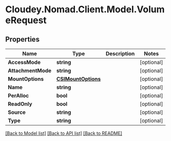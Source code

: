 # Cloudey.Nomad.Client.Model.VolumeRequest

## Properties

Name | Type | Description | Notes
------------ | ------------- | ------------- | -------------
**AccessMode** | **string** |  | [optional] 
**AttachmentMode** | **string** |  | [optional] 
**MountOptions** | [**CSIMountOptions**](CSIMountOptions.md) |  | [optional] 
**Name** | **string** |  | [optional] 
**PerAlloc** | **bool** |  | [optional] 
**ReadOnly** | **bool** |  | [optional] 
**Source** | **string** |  | [optional] 
**Type** | **string** |  | [optional] 

[[Back to Model list]](../README.md#documentation-for-models) [[Back to API list]](../README.md#documentation-for-api-endpoints) [[Back to README]](../README.md)

